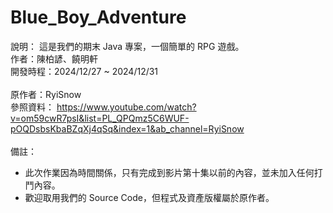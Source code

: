 # Blue_Boy_Adventure

說明： 這是我們的期末 Java 專案，一個簡單的 RPG 遊戲。\
作者：陳柏諺、饒明軒\
開發時程：2024/12/27 ~ 2024/12/31\
<br>
原作者：RyiSnow\
參照資料： https://www.youtube.com/watch?v=om59cwR7psI&list=PL_QPQmz5C6WUF-pOQDsbsKbaBZqXj4qSq&index=1&ab_channel=RyiSnow
<br><br>
備註：
* 此次作業因為時間關係，只有完成到影片第十集以前的內容，並未加入任何打鬥內容。
* 歡迎取用我們的 Source Code，但程式及資產版權屬於原作者。
